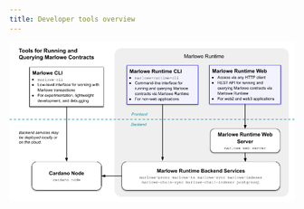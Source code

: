 ```yaml
---
title: Developer tools overview
---
```


![Developer tools ecosystem](../../static/img/Dev-Tools-Ecosystem-8-Apr-2023.png)

